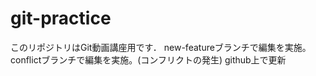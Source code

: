 # git-practice
このリポジトリはGit動画講座用です．
new-featureブランチで編集を実施。
conflictブランチで編集を実施。(コンフリクトの発生)
github上で更新
